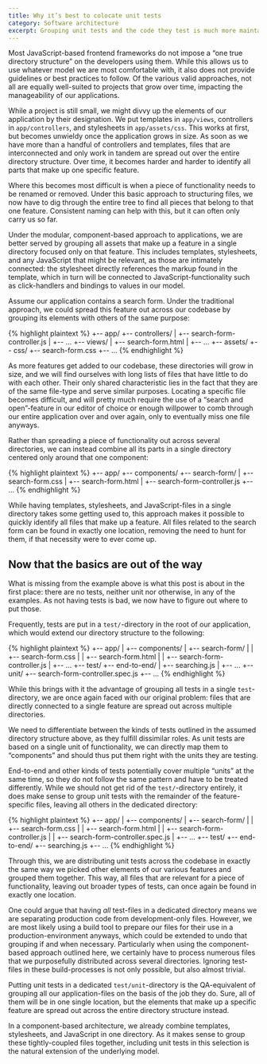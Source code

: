 ```yaml
---
title: Why it’s best to colocate unit tests
category: Software architecture
excerpt: Grouping unit tests and the code they test is much more maintainable than keeping them in separate directories.
---
```

Most JavaScript-based frontend frameworks do not impose a “one true directory structure” on the developers using them. While this allows us to use whatever model we are most comfortable with, it also does not provide guidelines or best practices to follow. Of the various valid approaches, not all are equally well-suited to projects that grow over time, impacting the manageability of our applications.

While a project is still small, we might divvy up the elements of our application by their designation. We put templates in `app/views`, controllers in `app/controllers`, and stylesheets in `app/assets/css`. This works at first, but becomes unwieldy once the application grows in size. As soon as we have more than a handful of controllers and templates, files that are interconnected and only work in tandem are spread out over the entire directory structure. Over time, it becomes harder and harder to identify all parts that make up one specific feature.

Where this becomes most difficult is when a piece of functionality needs to be renamed or removed. Under this basic approach to structuring files, we now have to dig through the entire tree to find all pieces that belong to that one feature. Consistent naming can help with this, but it can often only carry us so far.

Under the modular, component-based approach to applications, we are better served by grouping all assets that make up a feature in a single directory focused only on that feature. This includes templates, stylesheets, and any JavaScript that might be relevant, as those are intimately connected: the stylesheet directly references the markup found in the template, which in turn will be connected to JavaScript-functionality such as click-handlers and bindings to values in our model.

Assume our application contains a search form. Under the traditional approach, we could spread this feature out across our codebase by grouping its elements with others of the same purpose:

{% highlight plaintext %}
+-- app/
    +-- controllers/
    |   +-- search-form-controller.js
    |   +-- ...
    +-- views/
    |   +-- search-form.html
    |   +-- ...
    +-- assets/
        +-- css/
            +-- search-form.css
            +-- ...
{% endhighlight %}

As more features get added to our codebase, these directories will grow in size, and we will find ourselves with long lists of files that have little to do with each other. Their only shared characteristic lies in the fact that they are of the same file-type and serve similar purposes. Locating a specific file becomes difficult, and will pretty much require the use of a “search and open”-feature in our editor of choice or enough willpower to comb through our entire application over and over again, only to eventually miss one file anyways.

Rather than spreading a piece of functionality out across several directories, we can instead combine all its parts in a single directory centered only around that one component:

{% highlight plaintext %}
+-- app/
    +-- components/
        +-- search-form/
        |   +-- search-form.css
        |   +-- search-form.html
        |   +-- search-form-controller.js
        +-- ...
{% endhighlight %}

While having templates, stylesheets, and JavaScript-files in a single directory takes some getting used to, this approach makes it possible to quickly identify all files that make up a feature. All files related to the search form can be found in exactly one location, removing the need to hunt for them, if that necessity were to ever come up.

## Now that the basics are out of the way

What is missing from the example above is what this post is about in the first place: there are no tests, neither unit nor otherwise, in any of the examples. As not having tests is bad, we now have to figure out where to put those.

Frequently, tests are put in a `test/`-directory in the root of our application, which would extend our directory structure to the following:

{% highlight plaintext %}
+-- app/
|   +-- components/
|       +-- search-form/
|       |   +-- search-form.css
|       |   +-- search-form.html
|       |   +-- search-form-controller.js
|       +-- ...
+-- test/
    +-- end-to-end/
    |   +-- searching.js
    |   +-- ...
    +-- unit/
        +-- search-form-controller.spec.js
        +-- ...
{% endhighlight %}

While this brings with it the advantage of grouping all tests in a single `test`-directory, we are once again faced with our original problem: files that are directly connected to a single feature are spread out across multiple directories.

We need to differentiate between the kinds of tests outlined in the assumed directory structure above, as they fulfill dissimilar roles. As unit tests are based on a single unit of functionality, we can directly map them to “components” and should thus put them right with the units they are testing.

End-to-end and other kinds of tests potentially cover multiple “units” at the same time, so they do not follow the same pattern and have to be treated differently. While we should not get rid of the `test/`-directory entirely, it does make sense to group unit tests with the remainder of the feature-specific files, leaving all others in the dedicated directory:

{% highlight plaintext %}
+-- app/
|   +-- components/
|       +-- search-form/
|       |   +-- search-form.css
|       |   +-- search-form.html
|       |   +-- search-form-controller.js
|       |   +-- search-form-controller.spec.js
|       +-- ...
+-- test/
    +-- end-to-end/
        +-- searching.js
        +-- ...
{% endhighlight %}

Through this, we are distributing unit tests across the codebase in exactly the same way we picked other elements of our various features and grouped them together. This way, all files that are relevant for a piece of functionality, leaving out broader types of tests, can once again be found in exactly one location.

One could argue that having _all_ test-files in a dedicated directory means we are separating production code from development-only files. However, we are most likely using a build tool to prepare our files for their use in a production-environment anyways, which could be extended to undo that grouping if and when necessary. Particularly when using the component-based approach outlined here, we certainly have to process numerous files that we purposefully distributed across several directories. Ignoring test-files in these build-processes is not only possible, but also almost trivial.

Putting unit tests in a dedicated `test/unit`-directory is the QA-equivalent of grouping all our application-files on the basis of the job they do. Sure, all of them will be in one single location, but the elements that make up a specific feature are spread out across the entire directory structure instead.

In a component-based architecture, we already combine templates, stylesheets, and JavaScript in one directory. As it makes sense to group these tightly-coupled files together, including unit tests in this selection is the natural extension of the underlying model.
